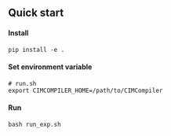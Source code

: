 ## Quick start

#### Install

```shell
pip install -e .
```

#### Set environment variable

```shell
# run.sh
export CIMCOMPILER_HOME=/path/to/CIMCompiler
```

#### Run

```shell
bash run_exp.sh
```